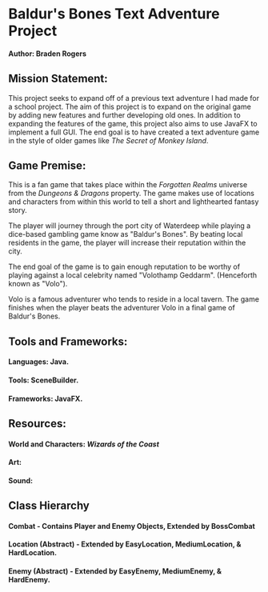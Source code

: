 # Baldur's Bones Text Adventure Project

#### Author: Braden Rogers

## Mission Statement:

This project seeks to expand off of a previous text adventure I had made for a school project.
The aim of this project is to expand on the original game by adding new features and further developing old ones.
In addition to expanding the features of the game, this project also aims to use JavaFX to implement a full GUI. 
The end goal is to have created a text adventure game in the style of older games like *The Secret of Monkey Island*.

## Game Premise: 

This is a fan game that takes place within the *Forgotten Realms* universe from the *Dungeons & Dragons* property. 
The game makes use of locations and characters from within this world to tell a short and lighthearted fantasy story.

The player will journey through the port city of Waterdeep
while playing a dice-based gambling game know as "Baldur's Bones".
By beating local residents in the game, the player will increase their reputation within the city.

The end goal of the game is to gain enough reputation
to be worthy of playing against a local celebrity named "Volothamp Geddarm".
(Henceforth known as "Volo").

Volo is a famous adventurer who tends to reside in a local tavern.
The game finishes when the player beats the adventurer Volo in a final game of Baldur's Bones.


## Tools and Frameworks:

#### Languages: Java.

#### Tools: SceneBuilder.

#### Frameworks: JavaFX.


## Resources:

#### World and Characters: *Wizards of the Coast*

#### Art:

#### Sound:


## Class Hierarchy

#### Combat - Contains Player and Enemy Objects, Extended by BossCombat

#### Location (Abstract) - Extended by EasyLocation, MediumLocation, & HardLocation.

#### Enemy (Abstract) - Extended by EasyEnemy, MediumEnemy, & HardEnemy.